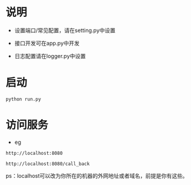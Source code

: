 # 说明

- 设置端口/常见配置，请在setting.py中设置

- 接口开发可在app.py中开发

- 日志配置请在logger.py中设置

# 启动

`python run.py`

# 访问服务

- eg

`http://localhost:8080`

`http://localhost:8080/call_back`

ps：localhost可以改为你所在的机器的外网地址或者域名，前提是你有这些。


